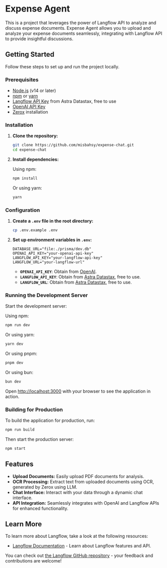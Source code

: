 # Expense Agent

This is a project that leverages the power of Langflow API to analyze and discuss expense documents. Expense Agent allows you to upload and analyze your expense documents seamlessly, integrating with Langflow API to provide insightful discussions.

## Getting Started

Follow these steps to set up and run the project locally.

### Prerequisites

- [Node.js](https://nodejs.org/) (v14 or later)
- [npm](https://www.npmjs.com/) or [yarn](https://yarnpkg.com/)
- [Langflow API Key](https://astra.datastax.com/) from Astra Datastax, free to use
- [OpenAI API Key](https://openai.com)
- [Zerox](https://github.com/getomni-ai/zerox) installation

### Installation

1. **Clone the repository:**

   ```bash
   git clone https://github.com/misbahsy/expense-chat.git
   cd expense-chat
   ```

2. **Install dependencies:**

   Using npm:
   
   ```bash
   npm install
   ```
   
   Or using yarn:
   
   ```bash
   yarn
   ```

### Configuration

1. **Create a `.env` file in the root directory:**

   ```bash
   cp .env.example .env
   ```

2. **Set up environment variables in `.env`:**

   ```env
   DATABASE_URL="file:./prisma/dev.db"
   OPENAI_API_KEY="your-openai-api-key"
   LANGFLOW_API_KEY="your-langflow-api-key"
   LANGFLOW_URL="your-langflow-url"
   ```

   - **`OPENAI_API_KEY`**: Obtain from [OpenAI](https://openai.com).
   - **`LANGFLOW_API_KEY`**: Obtain from [Astra Datastax](https://astra.datastax.com/), free to use.
   - **`LANGFLOW_URL`**: Obtain from [Astra Datastax](https://astra.datastax.com/), free to use.
### Running the Development Server

Start the development server:

Using npm:
```bash
npm run dev
```

Or using yarn:
```bash
yarn dev
```

Or using pnpm:
```bash
pnpm dev
```

Or using bun:
```bash
bun dev
```

Open [http://localhost:3000](http://localhost:3000) with your browser to see the application in action.

### Building for Production

To build the application for production, run:

```bash
npm run build
```

Then start the production server:

```bash
npm start
```

## Features

- **Upload Documents:** Easily upload PDF documents for analysis.
- **OCR Processing:** Extract text from uploaded documents using OCR, generated by Zerox using LLM.
- **Chat Interface:** Interact with your data through a dynamic chat interface.
- **API Integration:** Seamlessly integrates with OpenAI and Langflow APIs for enhanced functionality.

## Learn More

To learn more about Langflow, take a look at the following resources:

- [Langflow Documentation](https://docs.langflow.org/) - Learn about Langflow features and API.


You can check out [the Langflow GitHub repository](https://github.com/langflow-ai/langflow) - your feedback and contributions are welcome!


